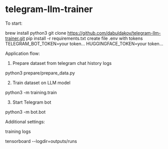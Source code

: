 # telegram-llm-trainer

To start:

brew install python3
git clone https://github.com/dabuldakov/telegram-llm-trainer.git
pip install -r requirements.txt
create file .env with tokens
TELEGRAM_BOT_TOKEN=your token...
HUGGINGFACE_TOKEN=your token...

Application flow:

1. Prepare dataset from telegram chat history logs

python3 prepare/prepare_data.py

2. Train dataset on LLM model

python3 -m training.train

3. Start Telegram bot

python3 -m bot.bot


Additional settings:

training logs

tensorboard --logdir=outputs/runs